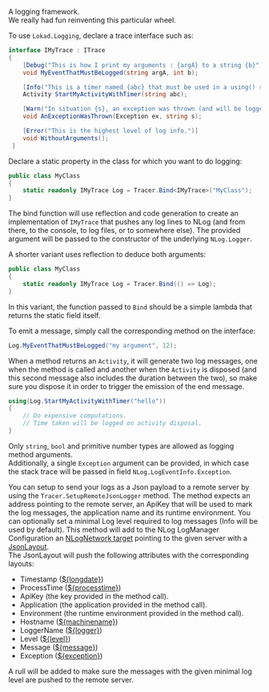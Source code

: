 A logging framework.  
We really had fun reinventing this particular wheel.

To use `Lokad.Logging`, declare a trace interface such as:

```c#
interface IMyTrace : ITrace
{
	[Debug("This is how I print my arguments : {argA} to a string {b}")]
	void MyEventThatMustBeLogged(string argA, int b);

	[Info("This is a timer named {abc} that must be used in a using() statement")]
	Activity StartMyActivityWithTimer(string abc);

	[Warn("In situation {s}, an exception was thrown (and will be logged)")]
	void AnExceptionWasThrown(Exception ex, string s);

	[Error("This is the highest level of log info.")]
	void WithoutArguments();
 }
```

Declare a static property in the class for which you want to do logging:

```c#
public class MyClass 
{
    static readonly IMyTrace Log = Tracer.Bind<IMyTrace>("MyClass");
}
```

The bind function will use reflection and code generation to create an implementation 
of `IMyTrace` that pushes any log lines to NLog (and from there, to the console, to
log files, or to somewhere else). The provided argument will be passed to the 
constructor of the underlying `NLog.Logger`.

A shorter variant uses reflection to deduce both arguments:

```c#
public class MyClass 
{
    static readonly IMyTrace Log = Tracer.Bind(() => Log);
}
```

In this variant, the function passed to `Bind` should be a simple lambda that returns 
the static field itself. 

To emit a message, simply call the corresponding method on the interface: 

```c#
Log.MyEventThatMustBeLogged("my argument", 12);  
```

When a method returns an `Activity`, it will generate two log messages, one when
the method is called and another when the `Activity` is disposed (and this
second message also includes the duration between the two), so make sure you
dispose it in order to trigger the emission of the end message. 

```c#
using(Log.StartMyActivityWithTimer("hello"))
{
	// Do expensive computations. 
	// Time taken will be logged on activity disposal.
}
```

Only `string`, `bool` and primitive number types are allowed as logging method 
arguments.  
Additionally, a single `Exception` argument can be provided, in which case the
stack trace will be passed in field `NLog.LogEventInfo.Exception`.

You can setup to send your logs as a Json payload to a remote server by using
the `Tracer.SetupRemoteJsonLogger` method.
The method expects an address pointing to the remote server, an ApiKey that will
be used to mark the log messages, the application name and its runtime
environment.
You can optionally set a minimal Log level required to log messages (Info will
be used by default).
This method will add to the NLog LogManager Configuration
an [NLogNetwork target](https://github.com/NLog/NLog/wiki/Network-target) pointing
to the given server with a [JsonLayout](https://github.com/NLog/NLog/wiki/JsonLayout).  
The JsonLayout will push the following attributes with the corresponding layouts:
- Timestamp ([${longdate}](https://github.com/NLog/NLog/wiki/LongDate-Layout-Renderer))
- ProcessTime ([${processtime}](https://github.com/NLog/NLog/wiki/ProcessTime-Layout-Renderer))
- ApiKey (the key provided in the method call).
- Application (the application provided in the method call).
- Environment (the runtime environment provided in the method call).
- Hostname ([${machinename}](https://github.com/NLog/NLog/wiki/MachineName-Layout-Renderer))
- LoggerName ([${logger}](https://github.com/NLog/NLog/wiki/Logger-Layout-Renderer))
- Level ([${level}](https://github.com/NLog/NLog/wiki/Level-Layout-Renderer))
- Message ([${message}](https://github.com/NLog/NLog/wiki/Message-Layout-Renderer))
- Exception ([${exception}](https://github.com/NLog/NLog/wiki/Exception-Layout-Renderer))

A rull will be added to make sure the messages with the given minimal log level
are pushed to the remote server.